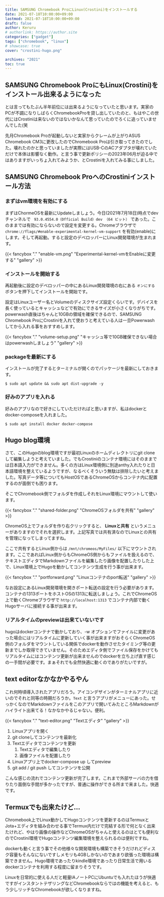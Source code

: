 ```yaml
---
title: SAMSUNG Chromebook ProにLinux(Crostini)をインストールする
date: 2021-07-18T10:00:00+09:00
lastmod: 2021-07-18T10:00:00+09:00
draft: false
author: Keruru
# authorlink: https://author.site
categories: ["gadget"]
tags: ["chromebook", "linux"]
# showcase: true
cover: "crostini-hugo.png"

archives: "2021"
toc: true
---
```


## SAMSUNG Chromebook ProにもLinux(Crostini)をインストール出来るようになった

とは言ってもたぶん半年前位には出来るようになっていたと思います。実家のPCが不調になりしばらくChromebookProを貸し出していたのと、もはやこの世代にはCrostiniは来ないのではないかなんて思っていたのでろくに追っていませんでした(笑

先月Chromebook Proが起動しないと実家からクレームが上がりASUS Chromebook CM3に更改したのでChromebook Proは引き取ってきたのでした。壊れたのかと思っていましたが実際にはUSB-CのACアダプタが壊れていただけで本体は影響なく動作。と言う事で更新ポリシーの2023年06月が迫る中ではありますがいっちょ入れてみようか、とCrostiniを入れてみる事にしました。

## SAMSUNG Chromebook ProへのCrostiniインストール方法

### まずはvm環境を有効にする

まずはChormeOSを最新にUpdateしましょう。今日(2021年7月18日)時点でdevチャンネルで ` 93.0.4554.0（Official Build）dev （64 ビット）` であった。このままでは有効にならないので設定を変更する。Chromeブラウザで `chrome://flags/#enable-experimental-kernel-vm-support` を有効(enable)にします。そして再起動。すると設定のデベロッパーにLinux開発環境が生まれます。

{{< fancybox "." "enable-vm.png" "Experimental-kernel-vmをEnableに変更する" "gallery" >}}

### インストールを開始する

再起動後に設定のデベロッパーの中にあるLinux開発環境の右にある `オンにする` ボタンを押下してインストールを開始です。

設定はLinuxユーザー名とVolumeのディスクサイズ設定くらいです。デバイスを長く使っているとキャッシュなどで有効にできるサイズが小さくなりがちです。powerwash直後はちゃんと10GBの領域を確保できるので、SAMSUNG Chromebook ProにCrostiniを入れて使おうと考えている人は一旦Powerwashしてから入れる事をおすすめします。

{{< fancybox "." "volume-setup.png" "キャッシュ等で10GB確保できない場合はpowerwashしましょう" "gallery" >}}

### packageを最新にする

インストールが完了するとターミナルが開くのでパッケージを最新にしておきます。

````text
$ sudo apt update && sudo apt dist-upgrade -y
````

### 好みのアプリを入れる

好みのアプリなので好きにしていただければと思いますが、私はdockerとdocker-composeを入れました。

````shell
$ sudo apt install docker docker-compose
````

## Hugo blog環境

さて、このHugoのblog環境ですが最初Linuxのホームディレクトリにgit cloneして編集しようと考えていました。でもCrostiniのコンテナ環境にはそのままでは日本語入力ができません。多くの方はLinux環境側に別途anthy入れたりと日本語環境を整えているようですが、なるべくそういう無駄は排除したいと考えました。写真データ等についてもHostOSであるChromeOSからコンテナ内に配置するのが面倒でも困ります。

そこでChromebook側でフォルダを作成しそれをLinux環境にマウントして使います。

{{< fancybox "." "shared-folder.png" "ChromeOSフォルダを共有" "gallery" >}}

ChromeOS上でフォルダを作り右クリックすると、 **Linuxと共有** というメニューがありますのでそれを選択します。上記写真では共有済なのでLinuxとの共有を管理になってしまってますね。

ここで共有するとLinux側からは `/mnt/chromeos/MyFiles/` 以下にマウントされます。ここであればLinux側からもChromeOS側からもファイルを扱えるので、テキストエディタでMarkdownファイルを編集したり画像を配置したりした上で、Linux環境上でHugoを動かしてコンテンツ生成を行う事が出来ます。

{{< fancybox "." "portforward.png" "Linuxコンテナのport転送" "gallery" >}}

なお設定にあるLinux開発環境を開きポート転送の設定を行う必要があります。コンテナの1313ポートをホストOSの1313に転送しましょう。これでChromeOS上で動くChromeブラウザで `http://localhost:1313` でコンテナ内部で動くHugoサーバに接続する事が出来ます。

### リアルタイムのpreviewは出来ていないです

hugoはdockerコンテナで動かしており、-w オプションでファイルに変更があった場合にはリアルタイムに更新していく事が出来ますがおそらくChromeOS側のフォルダをマウントしている関係でdockerを動作させたタイミング等の更新までしか取得できていません。そのためエディタ側でファイル保存をかけてもリアルタイムにはコンテンツ更新が出来ませんのでdockerを立ち上げ直す感じの一手間が必要です。まぁそれでも全然快適に動くのでありがたいですが。

## text editorなかなかやるやん

これ何時頃導入されたアプリだろう。アイコンデザインがターミナルアプリに近いのでそれと同等の時期だろうか。`Text` と言うアプリがメニューにあった。せっかくなのでMarkdownファイルをこのアプリで開いてみたところMarkdownがハイライト出来てる！なかなかやるじゃない。便利。

{{< fancybox "." "text-editor.png" "Textエディタ" "gallery" >}}

1. Linuxアプリを開く
1. git cloneしてコンテンツを最新化
1. Textエディタでコンテンツを更新
    1. Textエディタで編集したり
    1. 画像ファイルを配置したり
1. Linuxアプリ上でdocker-compose up してpreview
1. git add / git push してコンテンツを公開

こんな感じの流れでコンテンツ更新が完了します。これまで外部サーバの力を借りたり面倒な手間が多かったですが、普通に操作ができる所まで来ました。快適です。

## Termuxでも出来たけど...

Chromebook上でLinux動かしてHugoコンテンツを更新するのはTermuxとJota+エディタを組み合わせる事でTermux内だけで完結する形で何となく出来たけれど、やはり画像の操作などChromeOSがちゃんと使えるのはとても便利なのでCrostini環境でHugoコンテンツ編集環境を整えられるのは便利ですね。

dockerも動くと言う事でその他様々な開発環境も構築できそうだけれどディスク容量もそんなにないですしメモリも4GBしかないのであまり欲張った環境は構築できません。Hugo環境であったりkindle環境であったり日常生活で用いるdockerコンテナを利用する程度に留まりそうです。

Linuxを日常的に使える人だと軽量IAノートPCにUbuntuでも入れたほうが快適ですがインスタントテザリングなどChromebookならではの機能を考えると、もう少しリッチなChromebookが欲しくなりますね。

